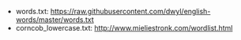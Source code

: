 * words.txt: https://raw.githubusercontent.com/dwyl/english-words/master/words.txt
* corncob_lowercase.txt: http://www.mieliestronk.com/wordlist.html
